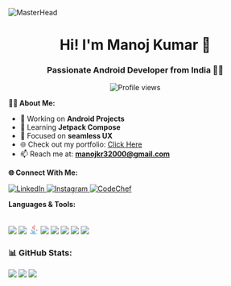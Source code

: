 
![MasterHead](https://user-images.githubusercontent.com/88922867/195992222-55c97f69-d7cc-4927-8876-988cb94b0056.gif)

<h1 align="center">Hi! I'm Manoj Kumar 🤝</h1>

<h3 align="center">Passionate Android Developer from India 🧑‍💻</h3>

<p align="center">
  <img width ="150" src="https://komarev.com/ghpvc/?username=themanojkr&label=Profile%20views&color=0e75b6&style=flat" alt="Profile views" />
</p>

**👨‍💻 About Me:**

- 🔭 Working on **Android Projects**
- 🌱 Learning **Jetpack Compose**
- 🎯 Focused on **seamless UX**
- 🌐 Check out my portfolio: <a href="https://themanojkr.github.io/Portfolio/" target="_blank">Click Here</a>
- 📫 Reach me at: **manojkr32000@gmail.com**

**🌐 Connect With Me:**
<p align="left">
  <a href="https://linkedin.com/in/manojkumar7255" target="_blank">
    <img src="https://raw.githubusercontent.com/rahuldkjain/github-profile-readme-generator/master/src/images/icons/Social/linked-in-alt.svg" alt="LinkedIn" height="30" width="40"/>
  </a>
  <a href="https://instagram.com/techxdeveloper" target="_blank">
    <img src="https://raw.githubusercontent.com/rahuldkjain/github-profile-readme-generator/master/src/images/icons/Social/instagram.svg" alt="Instagram" height="30" width="40"/>
  </a>
  <a href="https://www.codechef.com/users/manojkumar5" target="_blank">
    <img src="https://cdn.jsdelivr.net/npm/simple-icons@3.1.0/icons/codechef.svg" alt="CodeChef" height="30" width="40"/>
  </a>
</p>

**Languages & Tools:** 

<br>
<code><img height="20" src="https://github.com/user-attachments/assets/0fd6776a-a872-4fe6-9b17-1cf6f6d32a74"></code>
<code><img height="20" src="https://www.vectorlogo.zone/logos/kotlinlang/kotlinlang-icon.svg"></code>
<code><img height="20" src="https://raw.githubusercontent.com/devicons/devicon/master/icons/java/java-original.svg"></code>
<code><img height="20" src="https://github.com/user-attachments/assets/96106f0a-73de-4052-b8f0-cc5aa009753e"></code>
<code><img height="20" src="https://github.com/user-attachments/assets/20e3c754-a0c2-45ff-ac13-9c13d04ddded"></code>
<code><img height="20" src="https://www.vectorlogo.zone/logos/git-scm/git-scm-icon.svg"></code>
<code><img height="20" src="https://github.com/user-attachments/assets/5b08dfb1-4d83-4f3b-93d1-672d4af4204d"></code>
<code><img height="20" src="https://github.com/user-attachments/assets/cd915c77-6ab5-4152-9509-4c63bd3f4a83"></code>



### 📊 GitHub Stats:

<img width=400 src='https://github-readme-stats.vercel.app/api?username=themanojkr&theme=vue-dark&show_icons=true&hide_border=true&count_private=true' />
<img width=400 src='https://github-readme-streak-stats.herokuapp.com/?user=themanojkr&theme=vue-dark&hide_border=true' />
<img width=400 src='https://github-readme-stats.vercel.app/api/top-langs/?username=themanojkr&theme=vue-dark&show_icons=true&hide_border=true&layout=compact' />



